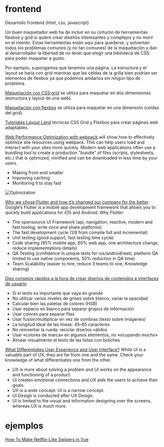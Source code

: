 # frontend
Desarrollo frontend (html, css, javascript)

Un buen maquetador web ha de incluir en su cinturón de herramientas flexbox y grid si quiere crear diseños interesantes y complejos y no morir en el intento.
Estas herramientas están aquí para quedarse, y solventan todos los problemas comunes (y no tan comunes) de la maquetación y dan al desarrollador la libertad de no tener que elegir una biblioteca de CSS para poder maquetar a gusto.

Por ejemplo, supongamos que tenemos una página. La estructura y el layout se haría con grid mientras que las celdas de la grilla bien podrían ser elementos de flexbox ya que podemos anidarlos sin ningún tipo de problema.

[Maquetación con CSS grid](https://www.adictosaltrabajo.com/tutoriales/maquetacion-con-css-grid/) se utiliza para maquetar en dos dimensiones (estructura y layout de una web).

[Maquetación con flexbox](https://www.adictosaltrabajo.com/tutoriales/maquetacion-con-flexbox/) se utiliza para maquetar en una dimensión (celdas del grid).

[Tutoriales Layout Land](http://www.microsiervos.com/archivo/internet/turoriales-layout-land-css-grid-flexbox-web-responsive-adaptables.html) técnicas CSS Grid y Flexbox para crear páginas web adaptables.

[Web Performance Optimization with webpack](https://developers.google.com/web/fundamentals/performance/webpack/) will show how to effectively optimize site resources using webpack. This can help users load and interact with your sites more quickly. Modern web applications often use a bundling tool to create a production "bundle" of files (scripts, stylesheets, etc.) that is optimized, minified and can be downloaded in less time by your users.
* Making front-end smaller
* Improving caching
* Monitoring it to stay fast

![Optimization](https://developers.google.com/web/fundamentals/performance/webpack/code-splitting.png)

[Why we chose Flutter and how it’s changed our company for the better](https://medium.com/@matthew.smith_66715/why-we-chose-flutter-and-how-its-changed-our-company-for-the-better-271ddd25da60)
Google’s Flutter is a mobile app development framework that allows you to quickly build applications for iOS and Android. Why Flutter:
* The opensource UI Framework (api, navigation, reactive, modern and fast tooling, write once and share platforms)
* The fast development cycle (1/8 from compile full and incremental)
* Unit testing (good support, fast testing time cycle)
* Code sharing (95% mobile app, 60% web app, one architecture change, reduce implementations details)
* QA Testing (confidence in unique tests for ios/android/web, platform QA limited to use native components, 50% reduction in QA time)
* Team Scalability (easier to hire, reduce 3 teams to one, Knowledge sharing)

[Diez consejos rápidos a la hora de crear diseños de contenidos e interfaces de usuario](http://www.microsiervos.com/archivo/arte-y-diseno/10-consejos-diseno-interfaces.html)

* Si el texto es importante que vaya en grande
* No utilizar varios niveles de grises sobre blanco, variar la opacidad
* Calcular bien las paletas de colores (HSB)
* Usar espacio en blanco para separar grupos de información
* Usar colores para separar filas
* Usar fusión/multiplicar en vez de sombras (texto sobre imágenes)
* La longitud ideal de las líneas: 45–65 caracteres
* No reinventar la rueda: reciclar diseños válidos
* Usar «colores de marca» en algunos elementos, no «ocupando mucho»
* Alinear visualmente el texto de las listas con boliches

[What Differentiates User Experience and User Interface?](https://dzone.com/articles/what-differentiates-user-experience-and-user-inter)
While UI is a valuable part of UX, they are far from one and the same. Check your knowledge of what differentiates one from the other. 
* UX is more about solving a problem and UI works on the appearance and functioning of a product.
* UI creates emotional connections and UX aids the users to achieve their goals.
* UX is a wide concept. UI is a narrow concept.
* UI Design is conducted after UX Design.
* UI is limited to the visual and information designing over the screens, whereas UX is much more.


# ejemplos
[How To Make Netflix-Like Swipers in Vue](https://scotch.io/amp/tutorials/how-to-make-netflix-like-swipers-in-vue)
